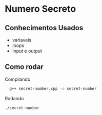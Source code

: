 # Numero Secreto 

## Conhecimentos Usados 
- variaveis
- loops
- input e output

## Como rodar

Compilando
```bash
  g++ secret-number.cpp -o secret-number
```

Rodando
```bash
./secret-number
```
